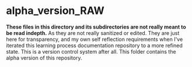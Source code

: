 # alpha_version_RAW

**These files in this directory and its subdirectories are not really meant to be read indepth.** As they are not really sanitized or edited. They are just here for transparency, and my own self reflection requirements when I've iterated this learning process documentation repository to a more refined state. This is a version control system after all. This folder contains the alpha version of this repository.
